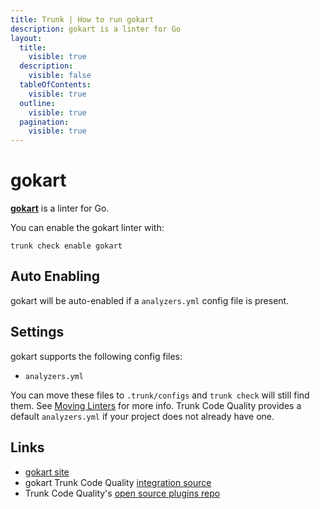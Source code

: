 ```yaml
---
title: Trunk | How to run gokart
description: gokart is a linter for Go
layout:
  title:
    visible: true
  description:
    visible: false
  tableOfContents:
    visible: true
  outline:
    visible: true
  pagination:
    visible: true
---
```


# gokart

[**gokart**](https://github.com/praetorian-inc/gokart) is a linter for Go.

You can enable the gokart linter with:

```shell
trunk check enable gokart
```

## Auto Enabling

gokart will be auto-enabled if a `analyzers.yml` config file is present.

## Settings

gokart supports the following config files:

* `analyzers.yml`

You can move these files to `.trunk/configs` and `trunk check` will still find them. See [Moving Linters](../configure-linters.md#moving-linters) for more info. Trunk Code Quality provides a default `analyzers.yml` if your project does not already have one.

## Links

* [gokart site](https://github.com/praetorian-inc/gokart)
* gokart Trunk Code Quality [integration source](https://github.com/trunk-io/plugins/tree/main/linters/gokart)
* Trunk Code Quality's [open source plugins repo](https://github.com/trunk-io/plugins/tree/main)
